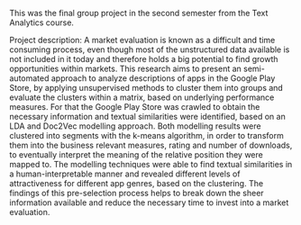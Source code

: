 This was the final group project in the second semester from the Text Analytics course. 

Project description:
A market evaluation is known as a difficult and time consuming process, even though most of the unstructured data available is not included in it today and therefore holds a big potential to find growth opportunities within markets. This research aims to present an semi-automated approach to analyze descriptions of apps in the Google Play Store, by applying unsupervised methods to cluster them into groups and evaluate the clusters within a matrix, based on underlying performance measures. For that the Google Play Store was crawled to obtain the necessary information and textual similarities were identified, based on an LDA and Doc2Vec modelling approach. Both modelling results were clustered into segments with the k-means algorithm, in order to transform them into the business relevant measures, rating and number of downloads, to eventually interpret the meaning of the relative position they were mapped to. The modelling techniques were able to find textual similarities in a human-interpretable manner and revealed different levels of attractiveness for different app genres, based on the clustering. The findings of this pre-selection process helps to break down the sheer information available and reduce the necessary time to invest into a market evaluation.
